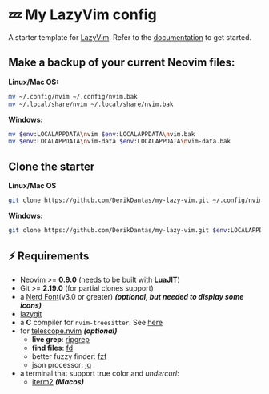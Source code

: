 # 💤 My LazyVim config

A starter template for [LazyVim](https://github.com/LazyVim/LazyVim).
Refer to the [documentation](https://lazyvim.github.io/installation) to get started.

## Make a backup of your current Neovim files:

**Linux/Mac OS:**

```sh
mv ~/.config/nvim ~/.config/nvim.bak
mv ~/.local/share/nvim ~/.local/share/nvim.bak
```

**Windows:**

```sh
mv $env:LOCALAPPDATA\nvim $env:LOCALAPPDATA\nvim.bak
mv $env:LOCALAPPDATA\nvim-data $env:LOCALAPPDATA\nvim-data.bak
```

## Clone the starter

**Linux/Mac OS**

```sh
git clone https://github.com/DerikDantas/my-lazy-vim.git ~/.config/nvim
```

**Windows:**

```sh
git clone https://github.com/DerikDantas/my-lazy-vim.git $env:LOCALAPPDATA\nvim
```

## ⚡️ Requirements

- Neovim >= **0.9.0** (needs to be built with **LuaJIT**)
- Git >= **2.19.0** (for partial clones support)
- a [Nerd Font](https://www.nerdfonts.com/)(v3.0 or greater) **_(optional, but needed to display some icons)_**
- [lazygit](https://github.com/jesseduffield/lazygit)
- a **C** compiler for `nvim-treesitter`. See [here](https://github.com/nvim-treesitter/nvim-treesitter#requirements)
- for [telescope.nvim](https://github.com/nvim-telescope/telescope.nvim) **_(optional)_**
  - **live grep**: [ripgrep](https://github.com/BurntSushi/ripgrep)
  - **find files**: [fd](https://github.com/sharkdp/fd)
  - better fuzzy finder: [fzf](https://github.com/junegunn/fzf)
  - json processor: [jq](https://github.com/jqlang/jq)
- a terminal that support true color and _undercurl_:
  - [iterm2](https://iterm2.com/) **_(Macos)_**
